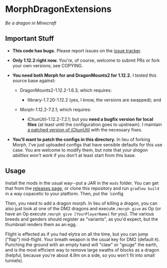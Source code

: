 MorphDragonExtensions
=====================

_Be a dragon in Minecraft_

Important Stuff
---------------

- **This code has bugs.** Please report issues on the [issue tracker][tracker].

- **Only 1.12.2 right now.** You're, of course, welcome to submit PRs or fork
  your own versions; see COPYING.

- **You need both Morph for and DragonMounts2 for 1.12.2.** I tested this
  source base against:

  - DragonMounts2-1.12.2-1.6.3; which requires:
	
	- llibrary-1.7.20-1.12.2 (yes, I know, the versions are swapped); and

  - Morph-1.12.2-7.2.1; which requires:

	- iChunUtil-1.12.2-7.2.1; but you **need a bugfix version for local files**
	  (at least until the configuration goes to upstream). I maintain [a
	  patched version of iChunUtil][iChunUtil] with the necessary fixes.

- **You'll want to patch the configs in this directory.** In lieu of forking
  Morph, I've just uploaded configs that have sensible defaults for this use
  case. You are welcome to modify them, but note that _your dragon abilities
  won't work_ if you don't at least start from this base.

Usage
-----

Install the mods in the usual way--put a JAR in the `mods` folder. You can get
that from the [releases page][releases], or clone this repository and run
`gradlew build` in a way copacetic to your platform. Then, put the `config

Then, you need to add a dragon morph. In lieu of killing a dragon, you can also
just look at one of the DM2 dragons and execute `/morph give` as Op (or have an
Op execute `/morph give [YourPlayerName]` for you). The various breeds and
genders should register as "variants", as you'd expect, but the thumbnail
renders them as an egg.

Flight is effected as if you had elytra on all the time, but you can jump
("flap") mid-flight. Your breath weapon is the usual key for DM2 (default `R`).
Punching the ground with an empty hand will "claw" or "gouge" the earth, and is
the most efficient way to remove large swaths of blocks as a dragon (helpful,
because you're about 4.9m on a side, so you won't fit into small tunnels).

[iChunUtil]: https://github.com/Grissess/iChunUtil/releases
[releases]: TODO
[tracker]: https://github.com/Grissess/MorphDragonExtensions/issues
